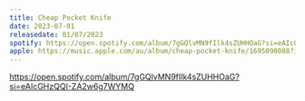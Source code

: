 ```yaml
---
title: Cheap Pocket Knife
date: 2023-07-01
releasedate: 01/07/2023
spotify: https://open.spotify.com/album/7gGQlvMN9fIlk4sZUHHOaG?si=eAIcGHzQQI-ZA2w6g7WYMQ
apple: https://music.apple.com/au/album/cheap-pocket-knife/1695090088?i=1695090089
---
```


https://open.spotify.com/album/7gGQlvMN9fIlk4sZUHHOaG?si=eAIcGHzQQI-ZA2w6g7WYMQ
